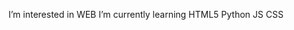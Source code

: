 
I’m interested in WEB
I’m currently learning HTML5 Python JS CSS
<!---
Akiyama96/Akiyama96 is a ✨ special ✨ repository because its `README.md` (this file) appears on your GitHub profile.
You can click the Preview link to take a look at your changes.
--->
